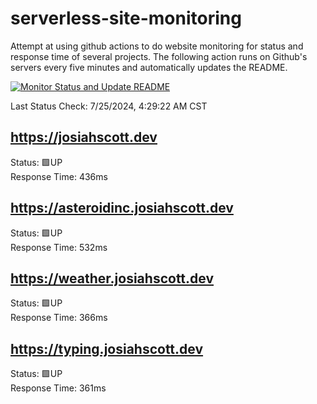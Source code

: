 # serverless-site-monitoring
Attempt at using github actions to do website monitoring for status and response time of several projects. The following action runs on Github's servers every five minutes and automatically updates the README.  

[![Monitor Status and Update README](https://github.com/JosiahSco/serverless-site-monitoring/actions/workflows/monitor.yaml/badge.svg)](https://github.com/JosiahSco/serverless-site-monitoring/actions/workflows/monitor.yaml)

Last Status Check: 7/25/2024, 4:29:22 AM CST

## https://josiahscott.dev
Status: 🟩UP  
Response Time: 436ms

## https://asteroidinc.josiahscott.dev
Status: 🟩UP  
Response Time: 532ms

## https://weather.josiahscott.dev
Status: 🟩UP  
Response Time: 366ms

## https://typing.josiahscott.dev
Status: 🟩UP  
Response Time: 361ms

